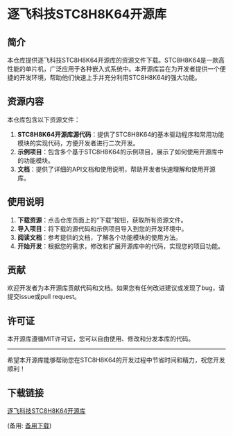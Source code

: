 # 逐飞科技STC8H8K64开源库

## 简介

本仓库提供逐飞科技STC8H8K64开源库的资源文件下载。STC8H8K64是一款高性能的单片机，广泛应用于各种嵌入式系统中。本开源库旨在为开发者提供一个便捷的开发环境，帮助他们快速上手并充分利用STC8H8K64的强大功能。

## 资源内容

本仓库包含以下资源文件：

1. **STC8H8K64开源库源代码**：提供了STC8H8K64的基本驱动程序和常用功能模块的实现代码，方便开发者进行二次开发。
2. **示例项目**：包含多个基于STC8H8K64的示例项目，展示了如何使用开源库中的功能模块。
3. **文档**：提供了详细的API文档和使用说明，帮助开发者快速理解和使用开源库。

## 使用说明

1. **下载资源**：点击仓库页面上的“下载”按钮，获取所有资源文件。
2. **导入项目**：将下载的源代码和示例项目导入到您的开发环境中。
3. **阅读文档**：参考提供的文档，了解各个功能模块的使用方法。
4. **开始开发**：根据您的需求，修改和扩展开源库中的代码，实现您的项目功能。

## 贡献

欢迎开发者为本开源库贡献代码和文档。如果您有任何改进建议或发现了bug，请提交issue或pull request。

## 许可证

本开源库遵循MIT许可证，您可以自由使用、修改和分发本库的代码。

---

希望本开源库能够帮助您在STC8H8K64的开发过程中节省时间和精力，祝您开发顺利！

## 下载链接
[逐飞科技STC8H8K64开源库]() 

(备用: [备用下载](https://pan.baidu.com/s/12Jy18uaeHIgfWc8KBFouLg?pwd=1234))
